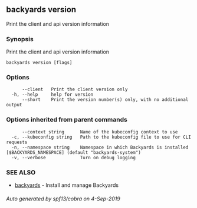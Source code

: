 ## backyards version

Print the client and api version information

### Synopsis

Print the client and api version information

```
backyards version [flags]
```

### Options

```
      --client   Print the client version only
  -h, --help     help for version
      --short    Print the version number(s) only, with no additional output
```

### Options inherited from parent commands

```
      --context string      Name of the kubeconfig context to use
  -c, --kubeconfig string   Path to the kubeconfig file to use for CLI requests
  -n, --namespace string    Namespace in which Backyards is installed [$BACKYARDS_NAMESPACE] (default "backyards-system")
  -v, --verbose             Turn on debug logging
```

### SEE ALSO

* [backyards](backyards.md)	 - Install and manage Backyards

###### Auto generated by spf13/cobra on 4-Sep-2019
